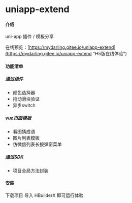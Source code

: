 # uniapp-extend

#### 介绍
uni-app 插件 / 模板分享

在线预览：[https://mydarling.gitee.io/uniapp-extend](https://mydarling.gitee.io/uniapp-extend "H5版在线体验")

#### 功能清单

##### 通过组件
* 颜色选择器
* 拖动滑块验证
* 异步switch

##### vue页面模板
* 看图猜成语
* 图片列表模板
* 仿微信列表长按弹窗菜单

##### 通过SDK
* 项目全局方法封装

#### 安装
下载项目 导入 HBuilderX 即可运行体验


